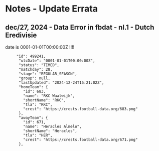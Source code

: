# Notes - Update Errata

## dec/27, 2024 -  Data Error in fbdat  - nl.1 - Dutch Eredivisie

date is 0001-01-01T00:00:00Z !!!!

```
     "id": 499241,
      "utcDate": "0001-01-01T00:00:00Z",
      "status": "TIMED",
      "matchday": 28,
      "stage": "REGULAR_SEASON",
      "group": null,
      "lastUpdated": "2024-12-24T15:21:02Z",
      "homeTeam": {
        "id": 683,
        "name": "RKC Waalwijk",
        "shortName": "RKC",
        "tla": "RKC",
        "crest": "https://crests.football-data.org/683.png"
      },
      "awayTeam": {
        "id": 671,
        "name": "Heracles Almelo",
        "shortName": "Heracles",
        "tla": "HER",
        "crest": "https://crests.football-data.org/671.png"
      },
```



